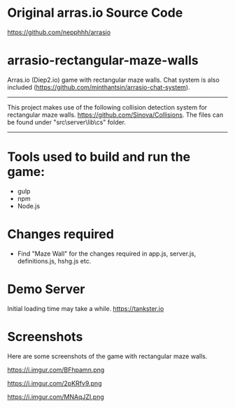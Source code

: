 # Original arras.io Source Code
https://github.com/nepphhh/arrasio

# arrasio-rectangular-maze-walls
Arras.io (Diep2.io) game with rectangular maze walls.
Chat system is also included (https://github.com/minthantsin/arrasio-chat-system).

****************************************************************************************************
This project makes use of the following collision detection system for rectangular maze walls.
https://github.com/Sinova/Collisions.
The files can be found under "src\server\lib\cs" folder.
****************************************************************************************************

# Tools used to build and run the game:
- gulp
- npm
- Node.js


# Changes required
- Find "Maze Wall" for the changes required in app.js, server.js, definitions.js, hshg.js etc.


# Demo Server
Initial loading time may take a while.
https://tankster.io

# Screenshots
Here are some screenshots of the game with rectangular maze walls.
    
https://i.imgur.com/BFhpamn.png

https://i.imgur.com/2pKRfv9.png

https://i.imgur.com/MNAqJZI.png
